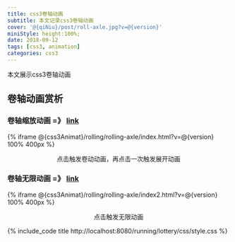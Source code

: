 ```yaml
---
title: css3卷轴动画
subtitle: 本文记录css3卷轴动画
cover: '@{qiNiu}/post/roll-axle.jpg?v=@{version}'
miniStyle: height:100%;
date: 2018-09-12
tags: [css3, animation]
categories: css3
---
```

本文展示css3卷轴动画
<!--more-->

## 卷轴动画赏析

### 卷轴缩放动画 =》 [link](@{css3Animat}/rolling/rolling-axle/index.html?v=@{version})

{% iframe @{css3Animat}/rolling/rolling-axle/index.html?v=@{version} 100% 400px %}

<center>点击触发卷动动画，再点击一次触发展开动画</center>


### 卷轴无限动画 =》 [link](@{css3Animat}/rolling/rolling-axle/index2.html?v=@{version})

{% iframe @{css3Animat}/rolling/rolling-axle/index2.html?v=@{version} 100% 400px %}

<center>点击触发无限动画</center>

{% include_code title http://localhost:8080/running/lottery/css/style.css %}